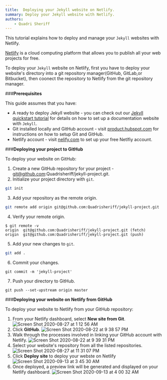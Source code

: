 ```yaml
---
title:  Deploying your Jekyll website on Netlify.
summary: Deploy your Jekyll website with Netlify.
authors:
    - Quadri Sheriff 
---
```


This tutorial explains how to deploy and manage your `Jekyll` websites with Netlify. 

[Netlify](https://www.netlify.com/) is a cloud computing platform that allows you to publish all your web projects for free. 

To deploy your `Jekyll` website on Netlify, first you have to deploy your website's directory into a git repository manager(GitHub, GitLab,or Bitbucket), then coonect the repository to Netlify from the git repository manager.

###**Prerequisites**

This guide assumes that you have: 

- A ready to deploy Jekyll website - you can check out our [Jekyll quickstart tutorial](/Static%20site%20generators/Jekyll/Jekyll-quickstart/) for details on how to set up a documentation website with `Jekyll`.
- Git installed locally and GitHub account - visit [product.hubspot.com](https://product.hubspot.com/blog/git-and-github-tutorial-for-beginners) for instructions on how to setup Git and GitHub.
- Netlify account - visit [nelify.com](https://www.netlify.com/) to set up your free Netlfiy account.

###**Deploying your project to GitHub**

To deploy your website on GitHub:

1. Create a new GitHub repository for your project - git@github.com:Quadrisheriff/jekyll-project.git.
2. Initialize your project directory with `git`.
```bash
git init
```
3. Add your repository as the remote origin.
```bash
git remote add origin git@github.com:Quadrisheriff/jekyll-project.git
```
4. Verify your remote origin.
```
$ git remote -v
origin	git@github.com:Quadrisheriff/jekyll-project.git (fetch)
origin	git@github.com:Quadrisheriff/jekyll-project.git (push)
```
5. Add your new changes to `git`.
```bash
git add .
```
6. Commit your changes.
```
git commit -m 'jekyll-project'
```
7. Push your directory to GitHub.
```
git push --set-upstream origin master
```

###**Deploying your website on Netlify from GitHub**

To deploy your website to Netlify from your GitHub repository:

1. From your Netlify dashboard, select **New site from Git**. ![Screen Shot 2020-08-27 at 1 12 56 AM](https://user-images.githubusercontent.com/59125401/91369162-f8cd3c80-e802-11ea-928b-ce876f4249cd.png)
2. Click **GitHub**. ![Screen Shot 2020-08-22 at 9 38 57 PM](https://user-images.githubusercontent.com/59125401/91368638-8ad44580-e801-11ea-8946-9a427a099dab.png)
3. Walk through the processes involved in linking your GitHub account with Netlify. ![Screen Shot 2020-08-22 at 9 39 31 PM](https://user-images.githubusercontent.com/59125401/91368722-ba834d80-e801-11ea-8396-e27a2d796361.png)
4. Select your website's repository from all the listed repositories. ![Screen Shot 2020-08-27 at 11 31 07 PM](https://user-images.githubusercontent.com/59125401/91505637-f41e8c00-e8c7-11ea-8e3b-8830dce0fd5b.png)
5. Click **Deploy site** to deploy your webste on Netlify ![Screen Shot 2020-09-13 at 3 45 30 AM](https://user-images.githubusercontent.com/59125401/93009038-c72ed200-f573-11ea-83c4-35c4d26b6934.png)
6. Once deployed, a preview link will be generated and displayed on your Netlify dashboard.
![Screen Shot 2020-09-13 at 4 00 32 AM](https://user-images.githubusercontent.com/59125401/93009215-cc8d1c00-f575-11ea-97bd-9c4afdbd83d8.png)
